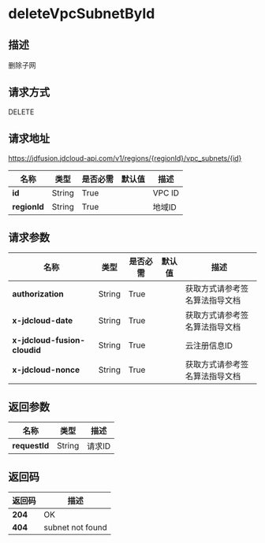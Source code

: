 # deleteVpcSubnetById


## 描述
删除子网

## 请求方式
DELETE

## 请求地址
https://jdfusion.jdcloud-api.com/v1/regions/{regionId}/vpc_subnets/{id}

|名称|类型|是否必需|默认值|描述|
|---|---|---|---|---|
|**id**|String|True| |VPC ID|
|**regionId**|String|True| |地域ID|

## 请求参数
|名称|类型|是否必需|默认值|描述|
|---|---|---|---|---|
|**authorization**|String|True| |获取方式请参考签名算法指导文档|
|**x-jdcloud-date**|String|True| |获取方式请参考签名算法指导文档|
|**x-jdcloud-fusion-cloudid**|String|True| |云注册信息ID|
|**x-jdcloud-nonce**|String|True| |获取方式请参考签名算法指导文档|


## 返回参数
|名称|类型|描述|
|---|---|---|
|**requestId**|String|请求ID|


## 返回码
|返回码|描述|
|---|---|
|**204**|OK|
|**404**|subnet not found|
